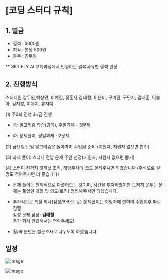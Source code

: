 

# [코딩 스터디 규칙]
## 1. 벌금 
* 결석 : 5000원  
* 지각 : 분당 500원  
* 총무 : 강두원  

** SKT FLY AI 교육과정에서 인정하는 결석사유만 결석 인정


## 2. 진행방식

스터디원 강두원,박상민, 이예진, 정훈서,김태형, 이은비, 구미진, 구민지, 김대훈, 이슬아, 김지성, 이예지, 류지예


  (1) 주2회 진행 화/금 진행 
  * 금: 알고리즘 학습(강의), 주말과제 - 3문제  

  * 화: 문제풀이, 평일과제 - 2문제  

  (2) 금요일 모임 알고리즘은 돌아가며 수업을 준비 (지원자, 지원자 없으면 뽑기)  

  (3) 과제 풀이: 스터디 전날 문제 주인 선정(지원자, 지원자 없으면 뽑기)   

  (4) 스터디 전까지 깃허브 조직, 해당주차에 코드 올려주시면 되겠습니다 (주석으로 설명도 적어주시면 더 좋습니다)  


* 문제 풀이는 원칙적으로 다풀어오는 것이며, 시간을 투자하였지만 도저히 못푸는 문제는 풀었던 과정 및 의도(로직) 정리해주시면 되겠습니다.

* 추가적으로 특정 회사(삼성/카카오 등) 문제풀이는 희망자에 한하여 수업이후 따로 진행  
삼성 문제 담당: **김태형**  
추가 회사 관련해서는 연락주세요!

- 월/화 분반은 설문조사로 나누도록 하겠습니다

## 일정

![image](https://user-images.githubusercontent.com/80855939/212876719-4a8c7045-52c2-4528-b7d1-d24af44deac1.png)

![image](https://user-images.githubusercontent.com/80855939/212876870-e12c47b0-19db-435d-a4de-1aeb440ebbbc.png)

